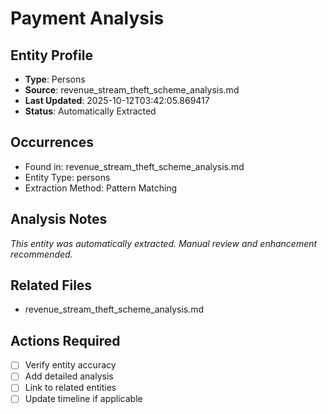 # Payment Analysis

## Entity Profile
- **Type**: Persons
- **Source**: revenue_stream_theft_scheme_analysis.md
- **Last Updated**: 2025-10-12T03:42:05.869417
- **Status**: Automatically Extracted

## Occurrences
- Found in: revenue_stream_theft_scheme_analysis.md
- Entity Type: persons
- Extraction Method: Pattern Matching

## Analysis Notes
*This entity was automatically extracted. Manual review and enhancement recommended.*

## Related Files
- revenue_stream_theft_scheme_analysis.md

## Actions Required
- [ ] Verify entity accuracy
- [ ] Add detailed analysis
- [ ] Link to related entities
- [ ] Update timeline if applicable
